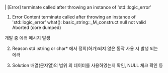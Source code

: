 | [Error] terminate called after throwing an instance of 'std::logic_error'

1. Error Content
terminate called after throwing an instance of 'std::logic_error'
  what():  basic_string::_M_construct null not valid
Aborted (core dumped)

개발 중 에러 메시지 발생

2. Reason
std::string or char* 에서 정의(허가)되지 않은 동작 사용 시 발생 되는 에러

3. Solution
배열(문자열)의 범위 외 데이터를 사용하였는지 확인, NULL 체크 확인 등
